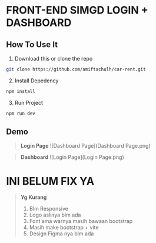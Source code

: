 # FRONT-END SIMGD LOGIN + DASHBOARD

## How To Use It

1. Download this or clone the repo

```bash
git clone https://github.com/amiftachulh/car-rent.git
```

2. Install Depedency

```bash
npm install
```

3. Run Project

```bash
npm run dev
```

## Demo

> **Login Page**
![Dashboard Page](Dashboard Page.png)

> **Dashboard**
![Login Page](Login Page.png)

# INI BELUM FIX YA

> **Yg Kurang**
>
> 1.  Blm Responsive
> 2.  Logo aslinya blm ada
> 3.  Font ama warnya masih bawaan bootstrap
> 4.  Masih make bootstrap + vite
> 5.  Design Figma nya blm ada
